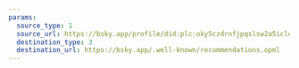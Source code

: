 ```yaml
---
params:
  source_type: 1
  source_url: https://bsky.app/profile/did:plc:oky5czdrnfjpqslsw2a5iclo/rss
  destination_type: 3
  destination_url: https://bsky.app/.well-known/recommendations.opml
---
```

